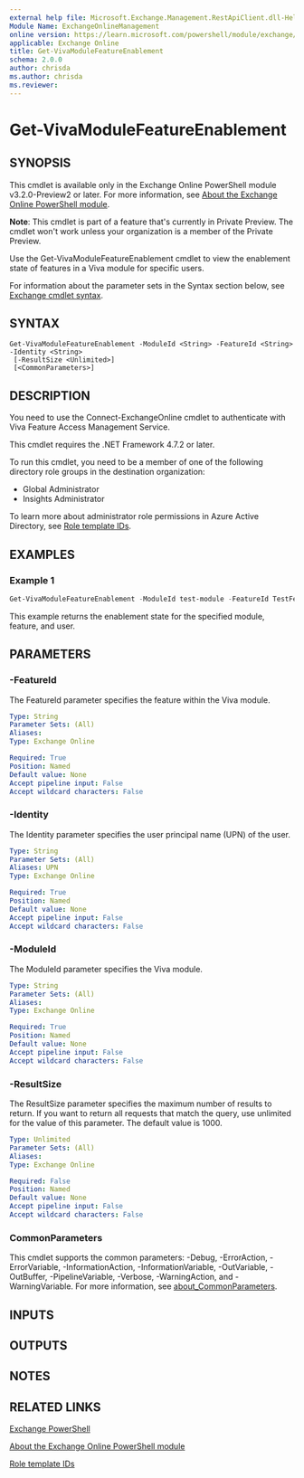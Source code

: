 ```yaml
---
external help file: Microsoft.Exchange.Management.RestApiClient.dll-Help.xml
Module Name: ExchangeOnlineManagement
online version: https://learn.microsoft.com/powershell/module/exchange/get-vivamodulefeatureenablement
applicable: Exchange Online
title: Get-VivaModuleFeatureEnablement
schema: 2.0.0
author: chrisda
ms.author: chrisda
ms.reviewer:
---
```


# Get-VivaModuleFeatureEnablement

## SYNOPSIS
This cmdlet is available only in the Exchange Online PowerShell module v3.2.0-Preview2 or later. For more information, see [About the Exchange Online PowerShell module](https://aka.ms/exov3-module).

**Note**: This cmdlet is part of a feature that's currently in Private Preview. The cmdlet won't work unless your organization is a member of the Private Preview.

Use the Get-VivaModuleFeatureEnablement cmdlet to view the enablement state of features in a Viva module for specific users.

For information about the parameter sets in the Syntax section below, see [Exchange cmdlet syntax](https://learn.microsoft.com/powershell/exchange/exchange-cmdlet-syntax).

## SYNTAX

```
Get-VivaModuleFeatureEnablement -ModuleId <String> -FeatureId <String> -Identity <String>
 [-ResultSize <Unlimited>]
 [<CommonParameters>]
```

## DESCRIPTION
You need to use the Connect-ExchangeOnline cmdlet to authenticate with Viva Feature Access Management Service.

This cmdlet requires the .NET Framework 4.7.2 or later.

To run this cmdlet, you need to be a member of one of the following directory role groups in the destination organization:

- Global Administrator
- Insights Administrator

To learn more about administrator role permissions in Azure Active Directory, see [Role template IDs](https://learn.microsoft.com/azure/active-directory/roles/permissions-reference#role-template-ids).

## EXAMPLES

### Example 1
```powershell
Get-VivaModuleFeatureEnablement -ModuleId test-module -FeatureId TestFeature -Identity admin@contoso.org
```

This example returns the enablement state for the specified module, feature, and user.

## PARAMETERS

### -FeatureId
The FeatureId parameter specifies the feature within the Viva module.

```yaml
Type: String
Parameter Sets: (All)
Aliases:
Type: Exchange Online

Required: True
Position: Named
Default value: None
Accept pipeline input: False
Accept wildcard characters: False
```

### -Identity
The Identity parameter specifies the user principal name (UPN) of the user.

```yaml
Type: String
Parameter Sets: (All)
Aliases: UPN
Type: Exchange Online

Required: True
Position: Named
Default value: None
Accept pipeline input: False
Accept wildcard characters: False
```

### -ModuleId
The ModuleId parameter specifies the Viva module.

```yaml
Type: String
Parameter Sets: (All)
Aliases:
Type: Exchange Online

Required: True
Position: Named
Default value: None
Accept pipeline input: False
Accept wildcard characters: False
```

### -ResultSize
The ResultSize parameter specifies the maximum number of results to return. If you want to return all requests that match the query, use unlimited for the value of this parameter. The default value is 1000.

```yaml
Type: Unlimited
Parameter Sets: (All)
Aliases:
Type: Exchange Online

Required: False
Position: Named
Default value: None
Accept pipeline input: False
Accept wildcard characters: False
```

### CommonParameters
This cmdlet supports the common parameters: -Debug, -ErrorAction, -ErrorVariable, -InformationAction, -InformationVariable, -OutVariable, -OutBuffer, -PipelineVariable, -Verbose, -WarningAction, and -WarningVariable. For more information, see [about_CommonParameters](https://go.microsoft.com/fwlink/p/?LinkID=113216).

## INPUTS

## OUTPUTS

## NOTES

## RELATED LINKS

[Exchange PowerShell](https://learn.microsoft.com/powershell/module/exchange)

[About the Exchange Online PowerShell module](https://learn.microsoft.com/powershell/exchange/exchange-online-powershell-v2#updates-for-the-exo-v3-module)

[Role template IDs](https://learn.microsoft.com/azure/active-directory/roles/permissions-reference#role-template-ids)
